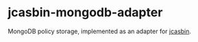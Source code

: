 jcasbin-mongodb-adapter
===
MongoDB policy storage, implemented as an adapter for [jcasbin](https://github.com/casbin/jcasbin).